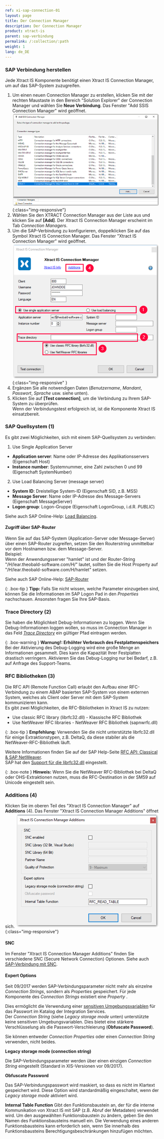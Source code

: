 ```yaml
---
ref: xi-sap-connection-01
layout: page
title: Der Connection Manager
description: Der Connection Manager
product: xtract-is
parent: sap-verbindung
permalink: /:collection/:path
weight: 1
lang: de_DE
---
```

### SAP Verbindung herstellen 
Jede Xtract IS Komponente benötigt einen Xtract IS Connection Manager, um auf das SAP-System zuzugreifen. 
1. Um einen neuen Connection Manager zu erstellen, klicken Sie mit der rechten Maustaste in den Bereich "Solution Explorer" der Connection Manager und wählen Sie **Neue Verbindung**. 
Das Fenster "Add SSIS Connection Manager" wird geöffnet.
![Connection-Manager-01](/img/content/Connection-Manager-01.png){:class="img-responsive"}
2. Wählen Sie den XTRACT Connection Manager aus der Liste aus und klicken Sie auf **[Add]**. Der Xtract IS Connection Manager erscheint im Tab *Connection Managers*.
3. Um die SAP-Verbindung zu konfigurieren, doppelklicken Sie auf das Symbol Xtract IS Connection Manager. Das Fenster "Xtract IS Connection Manager" wird geöffnet.
![Connection-Manager](/img/content/Connection-Manager.png){:class="img-responsive" }
4. Ergänzen Sie alle notwendigen Daten (*Benutzername*, *Mandant*, *Passwort*, *Sprache* usw. siehe unten).
5. Klicken Sie auf **[Test connection]**, um die Verbindung zu Ihrem SAP-System zu überprüfen. <br>
Wenn der Verbindungstest erfolgreich ist, ist die Komponente Xtract IS einsatzbereit.

### SAP Quellsystem (1)
Es gibt zwei Möglichkeiten, sich mit einem SAP-Quellsystem zu verbinden:

1. Use Single Application Server
- **Application server**:  Name oder IP-Adresse des Applikationsservers (Eigenschaft Host) 
- **Instance number**: Systemnummer, eine Zahl zwischen 0 und 99 (Eigenschaft SystemNumber)

2. Use Load Balancing Server (message server)
- **System ID**: Dreistellige System-ID (Eigenschaft SID, z.B. MSS) 
- **Message Server**: Name oder IP-Adresse des Message-Servers (Eigenschaft MessageServer) 
- **Logon group**: Logon-Gruppe (Eigenschaft LogonGroup, i.d.R. *PUBLIC*)

Siehe auch SAP Online-Help: [Load Balancing](https://help.sap.com/saphelp_nwpi711/helpdata/en/c4/3a644c505211d189550000e829fbbd/content.htm?no_cache=true).


#### Zugriff über SAP-Router

Wenn Sie auf das SAP-System (Application-Server oder Message-Server) über einen SAP-Router zugreifen, setzen Sie den Routerstring unmittelbar vor dem Hostnamen bzw. dem Message-Server. <br>
Beispiel: <br>
Wenn der Anwendungsserver "hamlet" ist und der Router-String "/H/lear.theobald-software.com/H/" lautet, sollten Sie die Host Property auf "/H/lear.theobald-software.com/H/hamlet" setzen.

Siehe auch SAP Online-Help: [SAP-Router](https://help.sap.com/saphelp_nw70/helpdata/de/4f/992df1446d11d189700000e8322d00/content.htm?no_cache=true) <br>

{: .box-tip }
**Tipp:** Falls Sie nicht wissen, welche Parameter einzugeben sind, können Sie die Informationen im SAP Logon Pad in den *Properties* nachschauen. Ansonsten fragen Sie Ihre SAP-Basis.
 

### Trace Directory (2)

Sie haben die Möglichkeit Debug-Informationen zu loggen. Wenn Sie Debug-Informationen loggen wollen, so muss im Connection Manager in das Feld [*Trace Directory*](https://kb.theobald-software.com/general/how-to-activate-tracing-for-xtract-products?fromSearch=true) ein gültiger Pfad eintragen werden. <br> 

{: .box-warning }
**Warnung!: Erhöhter Verbrauch des Festplattenspeichers** <br>
Bei der Aktivierung des Debug-Logging wird eine große Menge an Informationen gesammelt. Dies kann die Kapazität Ihrer Festplatten drastisch verringern.
Aktivieren Sie das Debug-Logging nur bei Bedarf, z.B. auf Anfrage des Support-Teams.


### RFC Bibliotheken (3)

Die RFC API (Remote Function Call) erlaubt den Aufbau einer RFC-Verbindung zu einem ABAP basierten SAP-System von einem externen System, welches als Client oder Server mit dem SAP-System kommunizieren kann. <br>
Es gibt zwei Möglichkeiten, die RFC-Bibliotheken in Xtract IS zu nutzen:
- Use classic RFC library (librfc32.dll) - Klassische RFC Bibliothek 
- Use NetWeaver RFC libraries - NetWeaver RFC Bibliothek (sapnwrfc.dll)

{: .box-tip }
**Empfehlung:** Verwenden Sie die nicht unterstützte librfc32.dll für einige Extraktionstypen, z.B. DeltaQ, da diese stabiler als die NetWeaver-RFC-Bibliothek läuft.

Weitere Informationen finden Sie auf der SAP Help-Seite [RFC API: Classical & SAP NetWeaver](https://help.sap.com/doc/saphelp_nw73ehp1/7.31.19/en-US/48/a994a77e28674be10000000a421937/frameset.htm).<br>
SAP hat den [Support für die librfc32.dll](https://blogs.sap.com/2012/08/15/support-for-classic-rfc-library-ends-march-2016/) eingestellt. 

{: .box-note }
**Hinweis:** Wenn Sie die NetWeaver RFC-Bibliothek bei DeltaQ oder OHS-Extraktionen nutzen, muss die RFC-Destination in der SM59 auf Unicode eingestellt sein.

### Additions (4)
Klicken Sie im oberen Teil des "Xtract IS Connection Manager" auf **Additions** (4). Das Fenster "Xtract IS Connection Manager Additions" öffnet sich.
![XIS_ConnectionManager_AdditionsTab](/img/content/XIS_ConnectionManager_AdditionsTab.png){:class="img-responsive"}

#### SNC
Im Fenster "Xtract IS Connection Manager Additions" finden Sie verschiedene SNC (Secure Network Connection) Optionen.
Siehe auch [SAP-Verbindung mit SNC](./sap-verbindung-mit-snc). <br>


#### Expert Options

Seit 09/2017 werden SAP-Verbindungsparameter nicht mehr als einzelne *Connection Strings*, sondern als *Properties* gespeichert.
Für jede Komponente des *Connection Strings* existiert eine *Property* .

Dies ermöglicht die Verwendung einer [sensitiven Umgebungsvariablen](./sensitive-umgebungsvariablen-in-ssis) für das Passwort im Katalog der Integration Services.<br>
Der *Connection String* (siehe *Legacy storage mode* unten) unterstützte keine sensitiven Umgebungsvariablen.
Dies bietet eine stärkere Verschlüsselung als die Passwort-Verschleierung (**Obfuscate Password**).

Sie können entweder *Connection Properties* oder einen *Connection String* verwenden, nicht beides.

**Legacy storage mode (connection string)**

Die SAP-Verbindungsparameter werden über einen einzigen *Connection String* eingestellt (Standard in XIS-Versionen vor 09/2017).

**Obfuscate Password**

Das SAP-Verbindungspasswort wird maskiert, so dass es nicht im Klartext gespeichert wird. Diese Option wird standardmäßig eingeschaltet, wenn der *Legacy storage mode* aktiviert wird.

**Internal Table Function**
Gibt den Funktionsbaustein an, der für die interne Kommunikation von Xtract IS mit SAP (z.B. Abruf der Metadaten) verwendet wird.
 Um den ausgewählten Funktionsbaustein zu ändern, geben Sie den Namen des Funktionsbausteins manuell ein. Die Verwendung eines anderen Funktionsbausteins kann erforderlich sein, wenn Sie innerhalb des Funktionsbausteins Berechtigungsbeschränkungen hinzufügen möchten.
